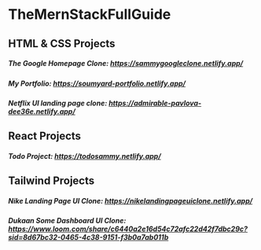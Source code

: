 # TheMernStackFullGuide

## HTML & CSS Projects

##### The Google Homepage Clone: https://sammygoogleclone.netlify.app/

##### My Portfolio: https://soumyard-portfolio.netlify.app/

##### Netflix UI landing page clone: https://admirable-pavlova-dee36e.netlify.app/

## React Projects

##### Todo Project: https://todosammy.netlify.app/

## Tailwind Projects

##### Nike Landing Page UI Clone: https://nikelandingpageuiclone.netlify.app/

##### Dukaan Some Dashboard UI Clone: https://www.loom.com/share/c6440a2e16d54c72afc22d42f7dbc29c?sid=8d67bc32-0465-4c38-9151-f3b0a7ab011b
